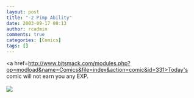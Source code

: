 ```yaml
---
layout: post
title: "-2 Pimp Ability"
date: 2003-09-17 00:13
author: rcadmin
comments: true
categories: [Comics]
tags: []
---
```

<a href=http://www.bitsmack.com/modules.php?op=modload&name=Comics&file=index&action=comic&id=331>Today's comic</a> will not earn you any EXP.<Br><br><!--more--><img src='http://dl.bitsmack.com/comics/20030917.gif'   />
